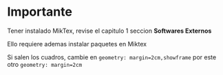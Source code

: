 # Importante
Tener instalado MikTex, revise el capitulo 1 seccion **Softwares Externos**

Ello requiere ademas instalar paquetes en Miktex

Si salen los cuadros, cambie en  `geometry: margin=2cm,showframe` por este otro  `geometry: margin=2cm`
